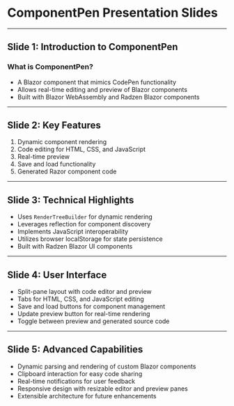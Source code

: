 # ComponentPen Presentation Slides

---

## Slide 1: Introduction to ComponentPen

### What is ComponentPen?
- A Blazor component that mimics CodePen functionality
- Allows real-time editing and preview of Blazor components
- Built with Blazor WebAssembly and Radzen Blazor components

---

## Slide 2: Key Features

1. Dynamic component rendering
2. Code editing for HTML, CSS, and JavaScript
3. Real-time preview
4. Save and load functionality
5. Generated Razor component code

---

## Slide 3: Technical Highlights

- Uses `RenderTreeBuilder` for dynamic rendering
- Leverages reflection for component discovery
- Implements JavaScript interoperability
- Utilizes browser localStorage for state persistence
- Built with Radzen Blazor UI components

---

## Slide 4: User Interface

- Split-pane layout with code editor and preview
- Tabs for HTML, CSS, and JavaScript editing
- Save and load buttons for component management
- Update preview button for real-time rendering
- Toggle between preview and generated source code

---

## Slide 5: Advanced Capabilities

- Dynamic parsing and rendering of custom Blazor components
- Clipboard interaction for easy code sharing
- Real-time notifications for user feedback
- Responsive design with resizable editor and preview panes
- Extensible architecture for future enhancements
